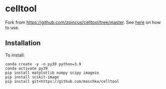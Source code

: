 # celltool

Fork from https://github.com/zpincus/celltool/tree/master. See [here](https://github.com/zpincus/celltool/tree/master) on how to use.

## Installation

To install:

```
conda create -y -n py39 python=3.9
conda activate py39
pip install matplotlib numpy scipy imageio
pip install scikit-image
pip install git+https://github.com/maschka/celltool
```
